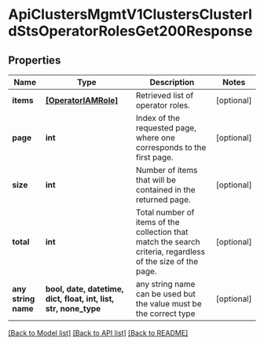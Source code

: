 # ApiClustersMgmtV1ClustersClusterIdStsOperatorRolesGet200Response


## Properties
Name | Type | Description | Notes
------------ | ------------- | ------------- | -------------
**items** | [**[OperatorIAMRole]**](OperatorIAMRole.md) | Retrieved list of operator roles. | [optional]
**page** | **int** | Index of the requested page, where one corresponds to the first page. | [optional]
**size** | **int** | Number of items that will be contained in the returned page. | [optional]
**total** | **int** | Total number of items of the collection that match the search criteria, regardless of the size of the page. | [optional]
**any string name** | **bool, date, datetime, dict, float, int, list, str, none_type** | any string name can be used but the value must be the correct type | [optional]

[[Back to Model list]](../README.md#documentation-for-models) [[Back to API list]](../README.md#documentation-for-api-endpoints) [[Back to README]](../README.md)
